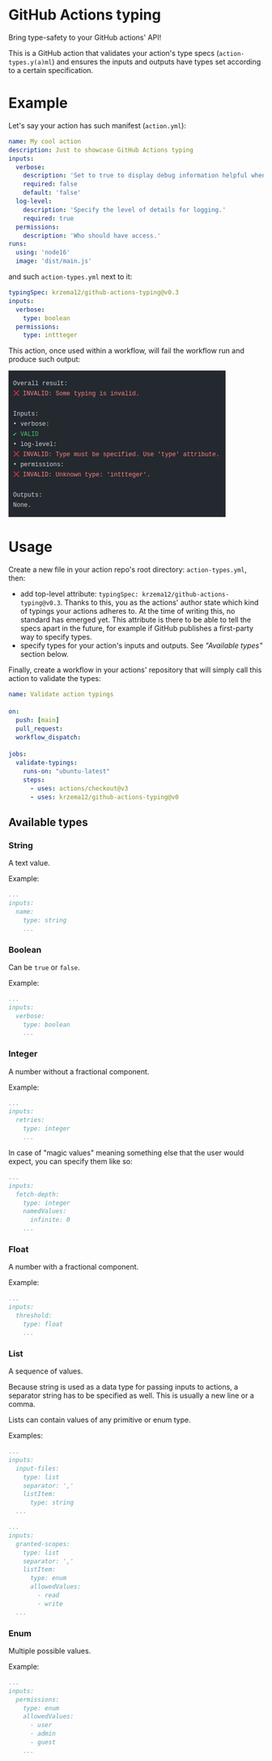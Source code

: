 # GitHub Actions typing

Bring type-safety to your GitHub actions' API!

This is a GitHub action that validates your action's type specs (`action-types.y(a)ml`) and ensures the inputs and
outputs have types set according to a certain specification.

# Example

Let's say your action has such manifest (`action.yml`):

```yaml
name: My cool action
description: Just to showcase GitHub Actions typing
inputs:
  verbose:
    description: 'Set to true to display debug information helpful when troubleshooting issues with this action.'
    required: false
    default: 'false'
  log-level:
    description: 'Specify the level of details for logging.'
    required: true
  permissions:
    description: 'Who should have access.'
runs:
  using: 'node16'
  image: 'dist/main.js'
```

and such `action-types.yml` next to it:

```yaml
typingSpec: krzema12/github-actions-typing@v0.3
inputs:
  verbose:
    type: boolean
  permissions:
    type: inttteger
```

This action, once used within a workflow, will fail the workflow run and produce such output:

![Example output](docs/ExampleOutput.png)

# Usage

Create a new file in your action repo's root directory: `action-types.yml`, then:

- add top-level attribute: `typingSpec: krzema12/github-actions-typing@v0.3`. Thanks to this, you as the actions' author
  state which kind of typings your actions adheres to. At the time of writing this, no standard has emerged yet. This
  attribute is there to be able to tell the specs apart in the future, for example if GitHub publishes a first-party way
  to specify types.
- specify types for your action's inputs and outputs. See _"Available types"_ section below.

Finally, create a workflow in your actions' repository that will simply call this action to validate the types:

```yaml
name: Validate action typings

on:
  push: [main]
  pull_request:
  workflow_dispatch:

jobs:
  validate-typings:
    runs-on: "ubuntu-latest"
    steps:
      - uses: actions/checkout@v3
      - uses: krzema12/github-actions-typing@v0
```

## Available types

### String

A text value.

Example:

```yaml
...
inputs:
  name:
    type: string
    ...
```

### Boolean

Can be `true` or `false`.

Example:

```yaml
...
inputs:
  verbose:
    type: boolean
    ...
```

### Integer

A number without a fractional component.

Example:

```yaml
...
inputs:
  retries:
    type: integer
    ...
```

In case of "magic values" meaning something else that the user would expect, you can specify them like so:

```yaml
...
inputs:
  fetch-depth:
    type: integer
    namedValues:
      infinite: 0
    ...
```

### Float

A number with a fractional component.

Example:

```yaml
...
inputs:
  threshold:
    type: float
    ...
```

### List

A sequence of values.

Because string is used as a data type for passing inputs to actions, a separator string has to be
specified as well. This is usually a new line or a comma.

Lists can contain values of any primitive or enum type.

Examples:

```yaml
...
inputs:
  input-files:
    type: list
    separator: ','
    listItem:
      type: string
  ...
```

```yaml
...
inputs:
  granted-scopes:
    type: list
    separator: ','
    listItem:
      type: enum
      allowedValues:
        - read
        - write
  ...
```

### Enum

Multiple possible values.

Example:
```yaml
...
inputs:
  permissions:
    type: enum
    allowedValues:
      - user
      - admin
      - guest
    ...
```

